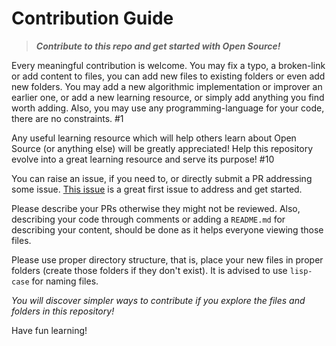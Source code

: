 # Contribution Guide

> **_Contribute to this repo and get started with Open Source!_**

Every meaningful contribution is welcome.
You may fix a typo, a broken-link or add content to files, you can add new files to existing folders or even add new folders. You may add a new algorithmic implementation or improver an earlier one, or add a new learning resource, or simply add anything you find worth adding. Also, you may use any programming-language for your code, there are no constraints. #1

Any useful learning resource which will help others learn about Open Source (or anything else) will be greatly appreciated! Help this repository evolve into a great learning resource and serve its purpose! #10

You can raise an issue, if you need to, or directly submit a PR addressing some issue. [This issue](https://github.com/pr4shan7/beginners-only/issues/1) is a great first issue to address and get started.

Please describe your PRs otherwise they might not be reviewed.
Also, describing your code through comments or adding a `README.md` for describing your content, should be done as it helps everyone viewing those files.

Please use proper directory structure, that is, place your new files in proper folders (create those folders if they don't exist). It is advised to use `lisp-case` for naming files.

_You will discover simpler ways to contribute if you explore the files and folders in this repository!_

Have fun learning!
